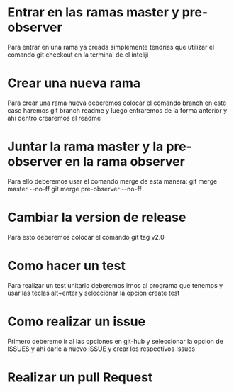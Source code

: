  # Entrar en las ramas master y pre-observer
 Para entrar en una rama ya creada simplemente tendrias que utilizar el comando git checkout en la terminal de el inteliji
 
 # Crear una nueva rama 
Para crear una rama nueva deberemos colocar el comando branch en este caso haremos git branch readme y luego entraremos de la forma anterior
y ahi dentro crearemos el readme

 # Juntar la rama master y la pre-observer en la rama observer

Para ello deberemos usar el comando merge de esta manera: git merge master --no-ff  git merge pre-observer --no-ff

 # Cambiar la version de release

 Para esto deberemos colocar el comando git tag v2.0 

 # Como hacer un test 

Para realizar un test unitario deberemos irnos al programa que tenemos y usar las teclas alt+enter y seleccionar la opcion create test

 # Como realizar un issue 

Primero deberemo ir al las opciones en git-hub y seleccionar la opcion de ISSUES y ahi darle a nuevo ISSUE y crear los respectivos Issues

 # Realizar un pull Request 









